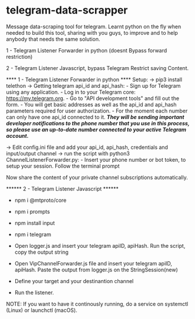 # telegram-data-scrapper


Message data-scraping tool for telegram.
Learnt python on the fly when needed to build this tool, sharing with you guys, to improve and to help anybody that needs the same solution.

1 - Telegram Listener Forwarder in python (doesnt Bypass forward restriction)


2 - Telegram Listener Javascript, bypass Telegram Restrict saving Content.


**** 1 - Telegram Listener Forwarder in python ****
Setup:
-> pip3 install telethon
-> Getting telegram api_id and api_hash:
    - Sign up for Telegram using any application.
    - Log in to your Telegram core: https://my.telegram.org.
    - Go to "API development tools" and fill out the form.
    - You will get basic addresses as well as the api_id and api_hash parameters required for user authorization.
    - For the moment each number can only have one api_id connected to it.
      ***They will be sending important developer notifications to the phone number that you use in this process, so please use an up-to-date number      connected to your active Telegram account.***
      
 -> Edit config.ini file and add your api_id, api_hash, credentials and input/output channel
 -> run the script with python3 ChannelListenerForwarder.py:
      - Insert your phone number or bot token, to setup your session. Follow the terminal prompt
      
      
 Now share the content of your private channel subscriptions automatically.

****** 2 - Telegram Listener Javascript ******

- npm i @mtproto/core
- npm i prompts
- npm install input
- npm i telegram

- Open logger.js and insert your telegram apiID, apiHash. Run the script, copy the output string
- Open VipChannelForwarder.js file and insert your telegram apiID, apiHash. Paste the output from logger.js on the StringSession(new)
- Define your target and your destinantion channel
- Run the listener.



NOTE: If you want to have it continously running, do a service on systemctl (Linux) or launchctl (macOS).


